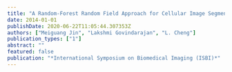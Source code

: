 ```yaml
---
title: "A Random-Forest Random Field Approach for Cellular Image Segmentation"
date: 2014-01-01
publishDate: 2020-06-22T11:05:44.307353Z
authors: ["Meiguang Jin", "Lakshmi Govindarajan", "L. Cheng"]
publication_types: ["1"]
abstract: ""
featured: false
publication: "*International Symposium on Biomedical Imaging (ISBI)*"
---
```


